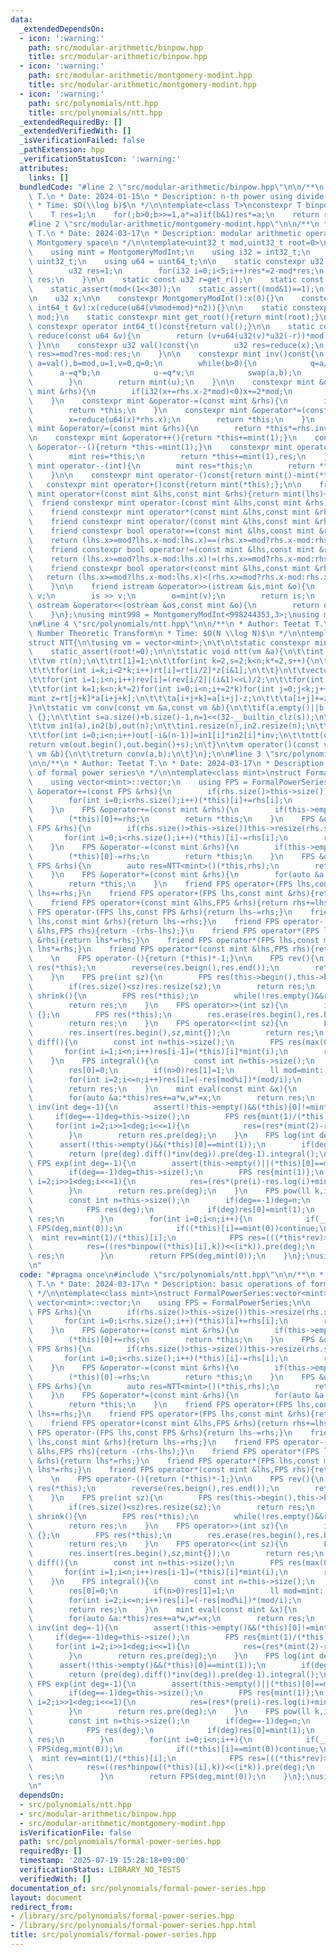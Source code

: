 ```yaml
---
data:
  _extendedDependsOn:
  - icon: ':warning:'
    path: src/modular-arithmetic/binpow.hpp
    title: src/modular-arithmetic/binpow.hpp
  - icon: ':warning:'
    path: src/modular-arithmetic/montgomery-modint.hpp
    title: src/modular-arithmetic/montgomery-modint.hpp
  - icon: ':warning:'
    path: src/polynomials/ntt.hpp
    title: src/polynomials/ntt.hpp
  _extendedRequiredBy: []
  _extendedVerifiedWith: []
  _isVerificationFailed: false
  _pathExtension: hpp
  _verificationStatusIcon: ':warning:'
  attributes:
    links: []
  bundledCode: "#line 2 \"src/modular-arithmetic/binpow.hpp\"\n\n/**\n * Author: Teetat\
    \ T.\n * Date: 2024-01-15\n * Description: n-th power using divide and conquer\n\
    \ * Time: $O(\\log b)$\n */\n\ntemplate<class T>\nconstexpr T binpow(T a,ll b){\n\
    \    T res=1;\n    for(;b>0;b>>=1,a*=a)if(b&1)res*=a;\n    return res;\n}\n\n\
    #line 2 \"src/modular-arithmetic/montgomery-modint.hpp\"\n\n/**\n * Author: Teetat\
    \ T.\n * Date: 2024-03-17\n * Description: modular arithmetic operators using\
    \ Montgomery space\n */\n\ntemplate<uint32_t mod,uint32_t root=0>\nstruct MontgomeryModInt{\n\
    \    using mint = MontgomeryModInt;\n    using i32 = int32_t;\n    using u32 =\
    \ uint32_t;\n    using u64 = uint64_t;\n\n    static constexpr u32 get_r(){\n\
    \        u32 res=1;\n        for(i32 i=0;i<5;i++)res*=2-mod*res;\n        return\
    \ res;\n    }\n\n    static const u32 r=get_r();\n    static const u32 n2=-u64(mod)%mod;\n\
    \    static_assert(mod<(1<<30));\n    static_assert((mod&1)==1);\n    static_assert(r*mod==1);\n\
    \n    u32 x;\n\n    constexpr MontgomeryModInt():x(0){}\n    constexpr MontgomeryModInt(const\
    \ int64_t &v):x(reduce(u64(v%mod+mod)*n2)){}\n\n    static constexpr u32 get_mod(){return\
    \ mod;}\n    static constexpr mint get_root(){return mint(root);}\n    explicit\
    \ constexpr operator int64_t()const{return val();}\n\n    static constexpr u32\
    \ reduce(const u64 &v){\n        return (v+u64(u32(v)*u32(-r))*mod)>>32;\n   \
    \ }\n\n    constexpr u32 val()const{\n        u32 res=reduce(x);\n        return\
    \ res>=mod?res-mod:res;\n    }\n\n    constexpr mint inv()const{\n        int\
    \ a=val(),b=mod,u=1,v=0,q=0;\n        while(b>0){\n            q=a/b;\n      \
    \      a-=q*b;\n            u-=q*v;\n            swap(a,b);\n            swap(u,v);\n\
    \        }\n        return mint(u);\n    }\n\n    constexpr mint &operator+=(const\
    \ mint &rhs){\n        if(i32(x+=rhs.x-2*mod)<0)x+=2*mod;\n        return *this;\n\
    \    }\n    constexpr mint &operator-=(const mint &rhs){\n        if(i32(x-=rhs.x)<0)x+=2*mod;\n\
    \        return *this;\n    }\n    constexpr mint &operator*=(const mint &rhs){\n\
    \        x=reduce(u64(x)*rhs.x);\n        return *this;\n    }\n    constexpr\
    \ mint &operator/=(const mint &rhs){\n        return *this*=rhs.inv();\n    }\n\
    \n    constexpr mint &operator++(){return *this+=mint(1);}\n    constexpr mint\
    \ &operator--(){return *this-=mint(1);}\n    constexpr mint operator++(int){\n\
    \        mint res=*this;\n        return *this+=mint(1),res;\n    }\n    constexpr\
    \ mint operator--(int){\n        mint res=*this;\n        return *this-=mint(1),res;\n\
    \    }\n\n    constexpr mint operator-()const{return mint()-mint(*this);};\n \
    \   constexpr mint operator+()const{return mint(*this);};\n\n    friend constexpr\
    \ mint operator+(const mint &lhs,const mint &rhs){return mint(lhs)+=rhs;}\n  \
    \  friend constexpr mint operator-(const mint &lhs,const mint &rhs){return mint(lhs)-=rhs;}\n\
    \    friend constexpr mint operator*(const mint &lhs,const mint &rhs){return mint(lhs)*=rhs;}\n\
    \    friend constexpr mint operator/(const mint &lhs,const mint &rhs){return mint(lhs)/=rhs;}\n\
    \    friend constexpr bool operator==(const mint &lhs,const mint &rhs){\n    \
    \    return (lhs.x>=mod?lhs.x-mod:lhs.x)==(rhs.x>=mod?rhs.x-mod:rhs.x);\n    }\n\
    \    friend constexpr bool operator!=(const mint &lhs,const mint &rhs){\n    \
    \    return (lhs.x>=mod?lhs.x-mod:lhs.x)!=(rhs.x>=mod?rhs.x-mod:rhs.x);\n    }\n\
    \    friend constexpr bool operator<(const mint &lhs,const mint &rhs){\n     \
    \   return (lhs.x>=mod?lhs.x-mod:lhs.x)<(rhs.x>=mod?rhs.x-mod:rhs.x); // for std::map\n\
    \    }\n\n    friend istream &operator>>(istream &is,mint &o){\n        int64_t\
    \ v;\n        is >> v;\n        o=mint(v);\n        return is;\n    }\n    friend\
    \ ostream &operator<<(ostream &os,const mint &o){\n        return os << o.val();\n\
    \    }\n};\nusing mint998 = MontgomeryModInt<998244353,3>;\nusing mint107 = MontgomeryModInt<1000000007>;\n\
    \n#line 4 \"src/polynomials/ntt.hpp\"\n\n/**\n * Author: Teetat T.\n * Description:\
    \ Number Theoretic Transform\n * Time: $O(N \\log N)$\n */\n\ntemplate<class mint>\n\
    struct NTT{\n\tusing vm = vector<mint>;\n\t\n\tstatic constexpr mint root=mint::get_root();\n\
    \    static_assert(root!=0);\n\n\tstatic void ntt(vm &a){\n\t\tint n=a.size(),L=31-__builtin_clz(n);\n\
    \t\tvm rt(n);\n\t\trt[1]=1;\n\t\tfor(int k=2,s=2;k<n;k*=2,s++){\n\t\t\tmint z[]={1,binpow(root,MOD>>s)};\n\
    \t\t\tfor(int i=k;i<2*k;i++)rt[i]=rt[i/2]*z[i&1];\n\t\t}\n\t\tvector<int> rev(n);\n\
    \t\tfor(int i=1;i<n;i++)rev[i]=(rev[i/2]|(i&1)<<L)/2;\n\t\tfor(int i=1;i<n;i++)if(i<rev[i])swap(a[i],a[rev[i]]);\n\
    \t\tfor(int k=1;k<n;k*=2)for(int i=0;i<n;i+=2*k)for(int j=0;j<k;j++){\n\t\t\t\
    mint z=rt[j+k]*a[i+j+k];\n\t\t\ta[i+j+k]=a[i+j]-z;\n\t\t\ta[i+j]+=z;\n\t\t}\n\t\
    }\n\tstatic vm conv(const vm &a,const vm &b){\n\t\tif(a.empty()||b.empty())return\
    \ {};\n\t\tint s=a.size()+b.size()-1,n=1<<(32-__builtin_clz(s));\n\t\tmint inv=mint(n).inv();\n\
    \t\tvm in1(a),in2(b),out(n);\n\t\tin1.resize(n),in2.resize(n);\n\t\tntt(in1),ntt(in2);\n\
    \t\tfor(int i=0;i<n;i++)out[-i&(n-1)]=in1[i]*in2[i]*inv;\n\t\tntt(out);\n\t\t\
    return vm(out.begin(),out.begin()+s);\n\t}\n\tvm operator()(const vm &a,const\
    \ vm &b){\n\t\treturn conv(a,b);\n\t}\n};\n\n#line 3 \"src/polynomials/formal-power-series.hpp\"\
    \n\n/**\n * Author: Teetat T.\n * Date: 2024-03-17\n * Description: basic operations\
    \ of formal power series\n */\n\ntemplate<class mint>\nstruct FormalPowerSeries:vector<mint>{\n\
    \    using vector<mint>::vector;\n    using FPS = FormalPowerSeries;\n\n    FPS\
    \ &operator+=(const FPS &rhs){\n        if(rhs.size()>this->size())this->resize(rhs.size());\n\
    \        for(int i=0;i<rhs.size();i++)(*this)[i]+=rhs[i];\n        return *this;\n\
    \    }\n    FPS &operator+=(const mint &rhs){\n        if(this->empty())this->resize(1);\n\
    \        (*this)[0]+=rhs;\n        return *this;\n    }\n    FPS &operator-=(const\
    \ FPS &rhs){\n        if(rhs.size()>this->size())this->resize(rhs.size());\n \
    \       for(int i=0;i<rhs.size();i++)(*this)[i]-=rhs[i];\n        return *this;\n\
    \    }\n    FPS &operator-=(const mint &rhs){\n        if(this->empty())this->resize(1);\n\
    \        (*this)[0]-=rhs;\n        return *this;\n    }\n    FPS &operator*=(const\
    \ FPS &rhs){\n        auto res=NTT<mint>()(*this,rhs);\n        return *this=FPS(res.begin(),res.end());\n\
    \    }\n    FPS &operator*=(const mint &rhs){\n        for(auto &a:*this)a*=rhs;\n\
    \        return *this;\n    }\n    friend FPS operator+(FPS lhs,const FPS &rhs){return\
    \ lhs+=rhs;}\n    friend FPS operator+(FPS lhs,const mint &rhs){return lhs+=rhs;}\n\
    \    friend FPS operator+(const mint &lhs,FPS &rhs){return rhs+=lhs;}\n    friend\
    \ FPS operator-(FPS lhs,const FPS &rhs){return lhs-=rhs;}\n    friend FPS operator-(FPS\
    \ lhs,const mint &rhs){return lhs-=rhs;}\n    friend FPS operator-(const mint\
    \ &lhs,FPS rhs){return -(rhs-lhs);}\n    friend FPS operator*(FPS lhs,const FPS\
    \ &rhs){return lhs*=rhs;}\n    friend FPS operator*(FPS lhs,const mint &rhs){return\
    \ lhs*=rhs;}\n    friend FPS operator*(const mint &lhs,FPS rhs){return rhs*=lhs;}\n\
    \    \n    FPS operator-(){return (*this)*-1;}\n\n    FPS rev(){\n        FPS\
    \ res(*this);\n        reverse(res.beign(),res.end());\n        return res;\n\
    \    }\n    FPS pre(int sz){\n        FPS res(this->begin(),this->begin()+min((int)this->size(),sz));\n\
    \        if(res.size()<sz)res.resize(sz);\n        return res;\n    }\n    FPS\
    \ shrink(){\n        FPS res(*this);\n        while(!res.empty()&&res.back()==mint{})res.pop_back();\n\
    \        return res;\n    }\n    FPS operator>>(int sz){\n        if(this->size()<=sz)return\
    \ {};\n        FPS res(*this);\n        res.erase(res.begin(),res.begin()+sz);\n\
    \        return res;\n    }\n    FPS operator<<(int sz){\n        FPS res(*this);\n\
    \        res.insert(res.begin(),sz,mint{});\n        return res;\n    }\n    FPS\
    \ diff(){\n        const int n=this->size();\n        FPS res(max(0,n-1));\n \
    \       for(int i=1;i<n;i++)res[i-1]=(*this)[i]*mint(i);\n        return res;\n\
    \    }\n    FPS integral(){\n        const int n=this->size();\n        FPS res(n+1);\n\
    \        res[0]=0;\n        if(n>0)res[1]=1;\n        ll mod=mint::get_mod();\n\
    \        for(int i=2;i<=n;i++)res[i]=(-res[mod%i])*(mod/i);\n        for(int i=0;i<n;i++)res[i+1]*=(*this)[i];\n\
    \        return res;\n    }\n    mint eval(const mint &x){\n        mint res=0,w=1;\n\
    \        for(auto &a:*this)res+=a*w,w*=x;\n        return res;\n    }\n\n    FPS\
    \ inv(int deg=-1){\n        assert(!this->empty()&&(*this)[0]!=mint(0));\n   \
    \     if(deg==-1)deg=this->size();\n        FPS res{mint(1)/(*this)[0]};\n   \
    \     for(int i=2;i>>1<deg;i<<=1){\n            res=(res*(mint(2)-res*pre(i))).pre(i);\n\
    \        }\n        return res.pre(deg);\n    }\n    FPS log(int deg=-1){\n  \
    \      assert(!this->empty()&&(*this)[0]==mint(1));\n        if(deg==-1)deg=this->size();\n\
    \        return (pre(deg).diff()*inv(deg)).pre(deg-1).integral();\n    }\n   \
    \ FPS exp(int deg=-1){\n        assert(this->empty()||(*this)[0]==mint(0));\n\
    \        if(deg==-1)deg=this->size();\n        FPS res{mint(1)};\n        for(int\
    \ i=2;i>>1<deg;i<<=1){\n            res=(res*(pre(i)-res.log(i)+mint(1))).pre(i);\n\
    \        }\n        return res.pre(deg);\n    }\n    FPS pow(ll k,int deg=-1){\n\
    \        const int n=this->size();\n        if(deg==-1)deg=n;\n        if(k==0){\n\
    \            FPS res(deg);\n            if(deg)res[0]=mint(1);\n            return\
    \ res;\n        }\n        for(int i=0;i<n;i++){\n            if(__int128_t(i)*k>=deg)return\
    \ FPS(deg,mint(0));\n            if((*this)[i]==mint(0))continue;\n          \
    \  mint rev=mint(1)/(*this)[i];\n            FPS res=(((*this*rev)>>i).log(deg)*k).exp(deg);\n\
    \            res=((res*binpow((*this)[i],k))<<(i*k)).pre(deg);\n            return\
    \ res;\n        }\n        return FPS(deg,mint(0));\n    }\n};\nusing FPS=FormalPowerSeries<mint>;\n\
    \n"
  code: "#pragma once\n#include \"src/polynomials/ntt.hpp\"\n\n/**\n * Author: Teetat\
    \ T.\n * Date: 2024-03-17\n * Description: basic operations of formal power series\n\
    \ */\n\ntemplate<class mint>\nstruct FormalPowerSeries:vector<mint>{\n    using\
    \ vector<mint>::vector;\n    using FPS = FormalPowerSeries;\n\n    FPS &operator+=(const\
    \ FPS &rhs){\n        if(rhs.size()>this->size())this->resize(rhs.size());\n \
    \       for(int i=0;i<rhs.size();i++)(*this)[i]+=rhs[i];\n        return *this;\n\
    \    }\n    FPS &operator+=(const mint &rhs){\n        if(this->empty())this->resize(1);\n\
    \        (*this)[0]+=rhs;\n        return *this;\n    }\n    FPS &operator-=(const\
    \ FPS &rhs){\n        if(rhs.size()>this->size())this->resize(rhs.size());\n \
    \       for(int i=0;i<rhs.size();i++)(*this)[i]-=rhs[i];\n        return *this;\n\
    \    }\n    FPS &operator-=(const mint &rhs){\n        if(this->empty())this->resize(1);\n\
    \        (*this)[0]-=rhs;\n        return *this;\n    }\n    FPS &operator*=(const\
    \ FPS &rhs){\n        auto res=NTT<mint>()(*this,rhs);\n        return *this=FPS(res.begin(),res.end());\n\
    \    }\n    FPS &operator*=(const mint &rhs){\n        for(auto &a:*this)a*=rhs;\n\
    \        return *this;\n    }\n    friend FPS operator+(FPS lhs,const FPS &rhs){return\
    \ lhs+=rhs;}\n    friend FPS operator+(FPS lhs,const mint &rhs){return lhs+=rhs;}\n\
    \    friend FPS operator+(const mint &lhs,FPS &rhs){return rhs+=lhs;}\n    friend\
    \ FPS operator-(FPS lhs,const FPS &rhs){return lhs-=rhs;}\n    friend FPS operator-(FPS\
    \ lhs,const mint &rhs){return lhs-=rhs;}\n    friend FPS operator-(const mint\
    \ &lhs,FPS rhs){return -(rhs-lhs);}\n    friend FPS operator*(FPS lhs,const FPS\
    \ &rhs){return lhs*=rhs;}\n    friend FPS operator*(FPS lhs,const mint &rhs){return\
    \ lhs*=rhs;}\n    friend FPS operator*(const mint &lhs,FPS rhs){return rhs*=lhs;}\n\
    \    \n    FPS operator-(){return (*this)*-1;}\n\n    FPS rev(){\n        FPS\
    \ res(*this);\n        reverse(res.beign(),res.end());\n        return res;\n\
    \    }\n    FPS pre(int sz){\n        FPS res(this->begin(),this->begin()+min((int)this->size(),sz));\n\
    \        if(res.size()<sz)res.resize(sz);\n        return res;\n    }\n    FPS\
    \ shrink(){\n        FPS res(*this);\n        while(!res.empty()&&res.back()==mint{})res.pop_back();\n\
    \        return res;\n    }\n    FPS operator>>(int sz){\n        if(this->size()<=sz)return\
    \ {};\n        FPS res(*this);\n        res.erase(res.begin(),res.begin()+sz);\n\
    \        return res;\n    }\n    FPS operator<<(int sz){\n        FPS res(*this);\n\
    \        res.insert(res.begin(),sz,mint{});\n        return res;\n    }\n    FPS\
    \ diff(){\n        const int n=this->size();\n        FPS res(max(0,n-1));\n \
    \       for(int i=1;i<n;i++)res[i-1]=(*this)[i]*mint(i);\n        return res;\n\
    \    }\n    FPS integral(){\n        const int n=this->size();\n        FPS res(n+1);\n\
    \        res[0]=0;\n        if(n>0)res[1]=1;\n        ll mod=mint::get_mod();\n\
    \        for(int i=2;i<=n;i++)res[i]=(-res[mod%i])*(mod/i);\n        for(int i=0;i<n;i++)res[i+1]*=(*this)[i];\n\
    \        return res;\n    }\n    mint eval(const mint &x){\n        mint res=0,w=1;\n\
    \        for(auto &a:*this)res+=a*w,w*=x;\n        return res;\n    }\n\n    FPS\
    \ inv(int deg=-1){\n        assert(!this->empty()&&(*this)[0]!=mint(0));\n   \
    \     if(deg==-1)deg=this->size();\n        FPS res{mint(1)/(*this)[0]};\n   \
    \     for(int i=2;i>>1<deg;i<<=1){\n            res=(res*(mint(2)-res*pre(i))).pre(i);\n\
    \        }\n        return res.pre(deg);\n    }\n    FPS log(int deg=-1){\n  \
    \      assert(!this->empty()&&(*this)[0]==mint(1));\n        if(deg==-1)deg=this->size();\n\
    \        return (pre(deg).diff()*inv(deg)).pre(deg-1).integral();\n    }\n   \
    \ FPS exp(int deg=-1){\n        assert(this->empty()||(*this)[0]==mint(0));\n\
    \        if(deg==-1)deg=this->size();\n        FPS res{mint(1)};\n        for(int\
    \ i=2;i>>1<deg;i<<=1){\n            res=(res*(pre(i)-res.log(i)+mint(1))).pre(i);\n\
    \        }\n        return res.pre(deg);\n    }\n    FPS pow(ll k,int deg=-1){\n\
    \        const int n=this->size();\n        if(deg==-1)deg=n;\n        if(k==0){\n\
    \            FPS res(deg);\n            if(deg)res[0]=mint(1);\n            return\
    \ res;\n        }\n        for(int i=0;i<n;i++){\n            if(__int128_t(i)*k>=deg)return\
    \ FPS(deg,mint(0));\n            if((*this)[i]==mint(0))continue;\n          \
    \  mint rev=mint(1)/(*this)[i];\n            FPS res=(((*this*rev)>>i).log(deg)*k).exp(deg);\n\
    \            res=((res*binpow((*this)[i],k))<<(i*k)).pre(deg);\n            return\
    \ res;\n        }\n        return FPS(deg,mint(0));\n    }\n};\nusing FPS=FormalPowerSeries<mint>;\n\
    \n"
  dependsOn:
  - src/polynomials/ntt.hpp
  - src/modular-arithmetic/binpow.hpp
  - src/modular-arithmetic/montgomery-modint.hpp
  isVerificationFile: false
  path: src/polynomials/formal-power-series.hpp
  requiredBy: []
  timestamp: '2025-07-19 15:28:18+09:00'
  verificationStatus: LIBRARY_NO_TESTS
  verifiedWith: []
documentation_of: src/polynomials/formal-power-series.hpp
layout: document
redirect_from:
- /library/src/polynomials/formal-power-series.hpp
- /library/src/polynomials/formal-power-series.hpp.html
title: src/polynomials/formal-power-series.hpp
---
```

